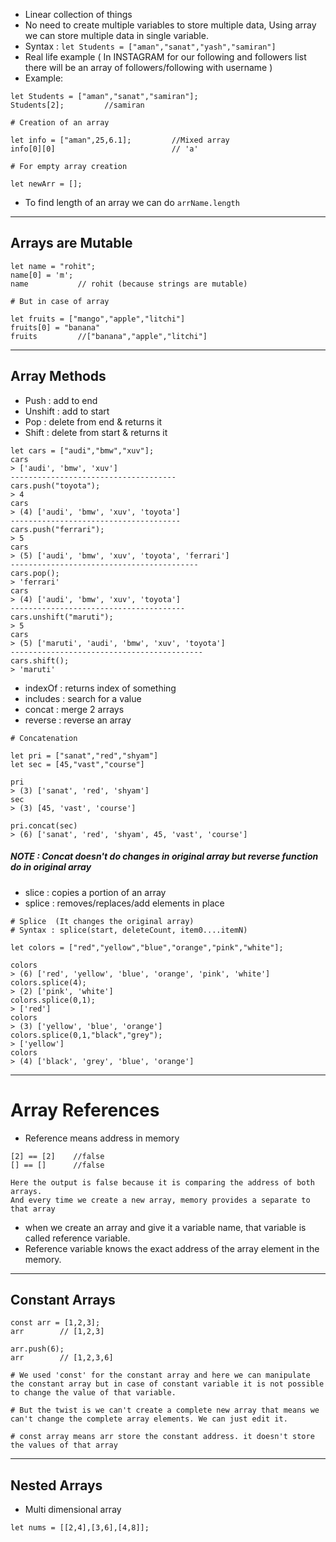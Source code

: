 - Linear collection of things
- No need to create multiple variables to store multiple data, Using array we can store multiple data in single variable.
- Syntax : `let Students = ["aman","sanat","yash","samiran"]`
- Real life example ( In INSTAGRAM for our following and followers list there will be an array of followers/following with username )
- Example:
```
let Students = ["aman","sanat","samiran"];
Students[2];         //samiran

# Creation of an array

let info = ["aman",25,6.1];         //Mixed array
info[0][0]                          // 'a'

# For empty array creation

let newArr = [];
```

- To find length of an array we can do `arrName.length`
-------------------
## Arrays are Mutable

```
let name = "rohit";
name[0] = 'm';
name           // rohit (because strings are mutable)

# But in case of array

let fruits = ["mango","apple","litchi"]
fruits[0] = "banana"
fruits         //["banana","apple","litchi"]
```
-----------
## Array Methods

- Push : add to end
- Unshift : add to start
- Pop : delete from end & returns it
- Shift : delete from start & returns it

```
let cars = ["audi","bmw","xuv"];
cars
> ['audi', 'bmw', 'xuv']
-------------------------------------
cars.push("toyota");
> 4
cars
> (4) ['audi', 'bmw', 'xuv', 'toyota']
--------------------------------------
cars.push("ferrari");
> 5
cars
> (5) ['audi', 'bmw', 'xuv', 'toyota', 'ferrari']
------------------------------------------
cars.pop();
> 'ferrari'
cars
> (4) ['audi', 'bmw', 'xuv', 'toyota']
---------------------------------------
cars.unshift("maruti");
> 5
cars
> (5) ['maruti', 'audi', 'bmw', 'xuv', 'toyota']
-------------------------------------------
cars.shift();
> 'maruti'
```

- indexOf : returns index of something
- includes : search for a value
- concat : merge 2 arrays
- reverse : reverse an array

```
# Concatenation

let pri = ["sanat","red","shyam"]
let sec = [45,"vast","course"]

pri
> (3) ['sanat', 'red', 'shyam']
sec
> (3) [45, 'vast', 'course']

pri.concat(sec)
> (6) ['sanat', 'red', 'shyam', 45, 'vast', 'course']
```

##### NOTE : Concat doesn't do changes in original array but reverse function do in original array

- slice : copies a portion of an array
- splice : removes/replaces/add elements in place

```
# Splice  (It changes the original array)
# Syntax : splice(start, deleteCount, item0....itemN)

let colors = ["red","yellow","blue","orange","pink","white"];

colors
> (6) ['red', 'yellow', 'blue', 'orange', 'pink', 'white']
colors.splice(4);
> (2) ['pink', 'white']
colors.splice(0,1);
> ['red']
colors
> (3) ['yellow', 'blue', 'orange']
colors.splice(0,1,"black","grey");
> ['yellow']
colors
> (4) ['black', 'grey', 'blue', 'orange']

```
-----------------------------

# Array References

- Reference means address in memory
```
[2] == [2]    //false
[] == []      //false

Here the output is false because it is comparing the address of both arrays.
And every time we create a new array, memory provides a separate to that array

```

- when we create an array and give it a variable name, that variable is called reference variable.
- Reference variable knows the exact address of the array element in the memory.
---------------------
## Constant Arrays

```
const arr = [1,2,3];
arr        // [1,2,3]

arr.push(6);
arr        // [1,2,3,6]

# We used 'const' for the constant array and here we can manipulate the constant array but in case of constant variable it is not possible to change the value of that variable.

# But the twist is we can't create a complete new array that means we can't change the complete array elements. We can just edit it.

# const array means arr store the constant address. it doesn't store the values of that array
```
---------
## Nested Arrays

- Multi dimensional array
```
let nums = [[2,4],[3,6],[4,8]];
```